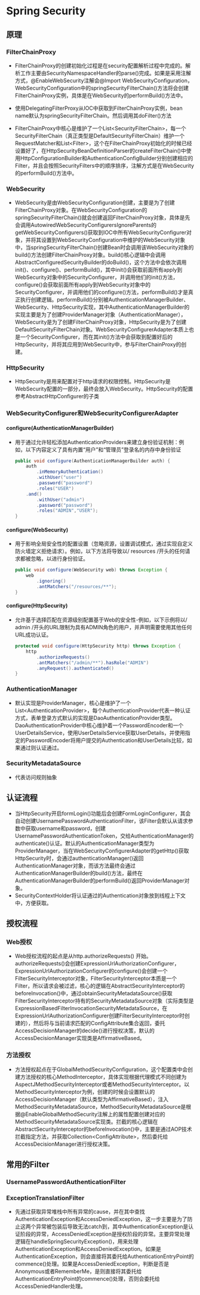 # Spring Security

## 原理

### FilterChainProxy

- FilterChainProxy的创建初始化过程是在security配置解析过程中完成的。解析工作主要由SecurityNamespaceHandler的parse()完成。如果是采用注解方式，@EnableWebSecurity注解会@Import WebSecurityConfiguration，WebSecurityConfiguration中的springSecurityFilterChain()方法将会创建FilterChainProxy实例，具体是在WebSecurity的performBuild()方法中。

- 使用DelegatingFilterProxy从IOC中获取到FilterChainProxy实例，bean name默认为springSecurityFilterChain。然后调用其doFilter()方法

- FilterChainProxy中核心是维护了一个List\<SecurityFilterChain\>，每一个SecurityFilterChain（真正类型是DefaultSecurityFilterChain）维护一个RequestMatcher和List\<Filter\>，这个在FilterChainProxy初始化的时候已经设置好了，在HttpSecurityBeanDefinitionParser的createFilterChain()中使用HttpConfigurationBuilder和AuthenticationConfigBuilder分别创建相应的Filter，并且会按照SecurityFilters中的顺序排序，注解方式是在WebSecurity的performBuild()方法中。

### WebSecurity

- WebSecurity是由WebSecurityConfiguration创建，主要是为了创建FilterChainProxy对象。在WebSecurityConfiguration的springSecurityFilterChain()就会创建返回FilterChainProxy对象，具体是先会调用AutowiredWebSecurityConfigurersIgnoreParents的getWebSecurityConfigurers()获取到IOC中所有WebSecurityConfigurer对象，并将其设置到WebSecurityConfiguration中维护的WebSecurity对象中，当springSecurityFilterChain()创建Bean时会调用该WebSecurity对象的build()方法创建FilterChainProxy对象。build()核心逻辑中会调用AbstractConfiguredSecurityBuilder的doBuild()，这个方法中会依次调用init()、configure()、performBuild()，其中init()会获取前面所有apply到WebSecurity对象中的SecurityConfigurer，并调用他们的init()方法，configure()会获取前面所有apply到WebSecurity对象中的SecurityConfigurer，并调用他们的configure()方法，performBuild()才是真正执行创建逻辑。performBuild()分别被AuthenticationManagerBuilder、WebSecurity、HttpSecurity实现，其中AuthenticationManagerBuilder的实现主要是为了创建ProviderManager对象（AuthenticationManager），WebSecurity是为了创建FilterChainProxy对象，HttpSecurity是为了创建DefaultSecurityFilterChain对象。WebSecurityConfigurerAdapter本质上也是一个SecurityConfigurer，而在其init()方法中会获取到配置好后的HttpSecurity，并将其应用到WebSecurity中，参与FilterChainProxy的创建。

### HttpSecurity

- HttpSecurity是用来配置对于http请求的权限控制。HttpSecurity是WebSecurity配置的一部分，最终会放入WebSecurity。HttpSecurity的配置参考AbstractHttpConfigurer的子类

### WebSecurityConfigurer和WebSecurityConfigurerAdapter

#### configure(AuthenticationManagerBuilder)

- 用于通过允许轻松添加AuthenticationProviders来建立身份验证机制：例如，以下内容定义了具有内置“用户”和“管理员”登录名的内存中身份验证
  
  ```java
  public void configure(AuthenticationManagerBuilder auth) {
      auth
          .inMemoryAuthentication()
          .withUser("user")
          .password("password")
          .roles("USER")
      .and()
          .withUser("admin")
          .password("password")
          .roles("ADMIN","USER");
  }
  ```

#### configure(WebSecurity)

- 用于影响全局安全性的配置设置（忽略资源，设置调试模式，通过实现自定义防火墙定义拒绝请求）。例如，以下方法将导致以/ resources /开头的任何请求都被忽略，以进行身份验证。
  
  ```java
  public void configure(WebSecurity web) throws Exception {
      web
          .ignoring()
          .antMatchers("/resources/**");
  }
  ```

#### configure(HttpSecurity)

- 允许基于选择匹配在资源级别配置基于Web的安全性-例如，以下示例将以/ admin /开头的URL限制为具有ADMIN角色的用户，并声明需要使用其他任何URL成功认证。
  
  ```java
  protected void configure(HttpSecurity http) throws Exception {
      http
          .authorizeRequests()
          .antMatchers("/admin/**").hasRole("ADMIN")
          .anyRequest().authenticated()
  }
  ```

### AuthenticationManager

- 默认实现是ProviderManager，核心是维护了一个List\<AuthenticationProvider\>，每个AuthenticationProvider代表一种认证方式，表单登录方式默认的实现是DaoAuthenticationProvider类型。DaoAuthenticationProvider中核心维护着一个PasswordEncoder和一个UserDetailsService，使用UserDetailsService获取UserDetails，并使用指定的PasswordEncoder将用户提交的Authentication和UserDetails比较，如果通过则认证通过。

### SecurityMetadataSource

- 代表访问规则抽象

## 认证流程

- 当HttpSecurity开启formLogin()功能后会创建FormLoginConfigurer，其会自动创建UsernamePasswordAuthenticationFilter，该Filter会默认从请求参数中获取username和password，创建UsernamePasswordAuthenticationToken，交给AuthenticationManager的authenticate()认证。默认的AuthenticationManager类型为ProviderManager，当在WebSecurityConfigurerAdapter的getHttp()获取HttpSecurity时，会通过authenticationManager()返回AuthenticationManager对象，而该方法最终会通过AuthenticationManagerBuilder的build()方法，最终在AuthenticationManagerBuilder的performBuild()返回ProviderManager对象。
- SecurityContextHolder将认证通过的Authentication对象放到线程上下文中，方便获取。

## 授权流程

### Web授权

- Web授权流程的起点是从http.authorizeRequests() 开始。authorizeRequests()会创建ExpressionUrlAuthorizationConfigurer，ExpressionUrlAuthorizationConfigurer的configure()会创建一个FilterSecurityInterceptor对象，FilterSecurityInterceptor本质是一个Filter，所以请求会被过滤，核心的逻辑在AbstractSecurityInterceptor的beforeInvocation()中，通过obtainSecurityMetadataSource()获取FilterSecurityInterceptor持有的SecurityMetadataSource对象（实际类型是ExpressionBasedFilterInvocationSecurityMetadataSource，在ExpressionUrlAuthorizationConfigurer创建FilterSecurityInterceptor时创建的），然后将与当前请求匹配的ConfigAttribute集合返回，委托AccessDecisionManager的decide()进行授权决策，默认的AccessDecisionManager实现类是AffirmativeBased。

### 方法授权

- 方法授权起点在于GlobalMethodSecurityConfiguration，这个配置类中会创建方法授权的核心MethodInterceptor，具体实现根据代理模式不同创建为AspectJMethodSecurityInterceptor或者MethodSecurityInterceptor。以MethodSecurityInterceptor为例，创建的时候会设置默认的AccessDecisionManager（默认类型为AffirmativeBased），注入MethodSecurityMetadataSource，MethodSecurityMetadataSource是根据@EnableGlobalMethodSecurity注解上的属性配置创建对应的MethodSecurityMetadataSource实现类。拦截的核心逻辑在AbstractSecurityInterceptor的beforeInvocation()中，主要是通过AOP技术拦截指定方法，并获取Collection\<ConfigAttribute\>，然后委托给AccessDecisionManager进行授权决策。

## 常用的Filter

### UsernamePasswordAuthenticationFilter

### ExceptionTranslationFilter

- 先通过获取异常堆栈中所有异常的cause，并在其中查找AuthenticationException和AccessDeniedException，这一步主要是为了防止这两个异常被包装后导致无法catch到，其中AuthenticationException是认证阶段的异常，AccessDeniedException是授权阶段的异常。主要异常处理逻辑在handleSpringSecurityException()，用来处理AuthenticationException和AccessDeniedException。如果是AuthenticationException，则会直接将其委托给AuthenticationEntryPoint的commence()处理。如果是AccessDeniedException，判断是否是Anonymous或者RememberMe，是则直接将其委托给AuthenticationEntryPoint的commence()处理，否则会委托给AccessDeniedHandler处理。
